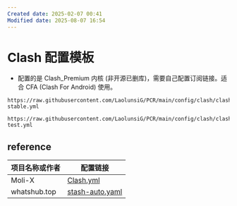 ```yaml
---
Created date: 2025-02-07 00:41
Modified date: 2025-08-07 16:54
---
```

# Clash 配置模板

- 配置的是 Clash_Premium 内核 (非开源已删库)，需要自己配置订阅链接。适合 CFA (Clash For Android) 使用。

```
https://raw.githubusercontent.com/LaolunsiG/PCR/main/config/clash/clash-stable.yml
```

```
https://raw.githubusercontent.com/LaolunsiG/PCR/main/config/clash/clash-test.yml
```

## reference

| 项目名称或作者      | 配置链接                                                                                                                   |
| ------------ | ---------------------------------------------------------------------------------------------------------------------- |
| Moli-X       | [Clash.yml](https://raw.githubusercontent.com/Moli-X/Resources/main/Clash/Clash.yml)                                   |
| whatshub.top | [stash-auto.yaml](https://whatshub.top/config/stash-auto.yaml)                                                         |
